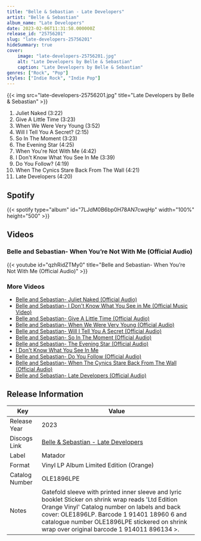 ```yaml
---
title: "Belle & Sebastian - Late Developers"
artist: "Belle & Sebastian"
album_name: "Late Developers"
date: 2023-02-06T11:31:58.000000Z
release_id: "25756201"
slug: "late-developers-25756201"
hideSummary: true
cover:
    image: "late-developers-25756201.jpg"
    alt: "Late Developers by Belle & Sebastian"
    caption: "Late Developers by Belle & Sebastian"
genres: ["Rock", "Pop"]
styles: ["Indie Rock", "Indie Pop"]
---
```


{{< img src="late-developers-25756201.jpg" title="Late Developers by Belle & Sebastian" >}}

<!-- section break -->

1. Juliet Naked (3:22)
2. Give A Little Time (3:23)
3. When We Were Very Young (3:52)
4. Will I Tell You A Secret? (2:15)
5. So In The Moment (3:23)
6. The Evening Star (4:25)
7. When You're Not With Me (4:42)
8. I Don't Know What You See In Me (3:39)
9. Do You Follow? (4:19)
10. When The Cynics Stare Back From The Wall (4:21)
11. Late Developers (4:20)

<!-- section break -->


## Spotify
{{< spotify type="album" id="7LJdM0B6bp0H78AN7cwqHp" width="100%" height="500" >}}



## Videos
### Belle and Sebastian- When You’re Not With Me (Official Audio)
{{< youtube id="qzhRidZTMy0" title="Belle and Sebastian- When You’re Not With Me (Official Audio)" >}}<br>

### More Videos

- [Belle and Sebastian- Juliet Naked (Official Audio)](https://www.youtube.com/watch?v=SJzsPJNs8fg)
- [Belle and Sebastian- I Don't Know What You See in Me (Official Music Video)](https://www.youtube.com/watch?v=dgao0WD5g48)
- [Belle and Sebastian- Give A Little Time (Official Audio)](https://www.youtube.com/watch?v=YaAoBKgasV8)
- [Belle and Sebastian- When We Were Very Young (Official Audio)](https://www.youtube.com/watch?v=thV-lSwQJS8)
- [Belle and Sebastian- Will I Tell You A Secret (Official Audio)](https://www.youtube.com/watch?v=L8YuF2lk2MU)
- [Belle and Sebastian- So In The Moment (Official Audio)](https://www.youtube.com/watch?v=gzB1f4GBI3k)
- [Belle and Sebastian- The Evening Star (Official Audio)](https://www.youtube.com/watch?v=jjUOpbSK8ys)
- [I Don't Know What You See In Me](https://www.youtube.com/watch?v=v2vxHl57syY)
- [Belle and Sebastian- Do You Follow (Official Audio)](https://www.youtube.com/watch?v=eI3GFFR7bPE)
- [Belle and Sebastian- When The Cynics Stare Back From The Wall (Official Audio)](https://www.youtube.com/watch?v=kMzfU26LXuM)
- [Belle and Sebastian- Late Developers (Official Audio)](https://www.youtube.com/watch?v=Nsl09w8jTro)


## Release Information
|  Key           | Value                                                |
| ---------------| ---------------------------------------------------- |
| Release Year   | 2023                                   |
| Discogs Link   | [Belle & Sebastian - Late Developers](https://www.discogs.com/release/25756201-Belle-And-Sebastian-Late-Developers) |
| Label          | Matador |
| Format         | Vinyl LP Album Limited Edition (Orange) |
| Catalog Number | OLE1896LPE |
| Notes | Gatefold sleeve with printed inner sleeve and lyric booklet  Sticker on shrink wrap reads 'Ltd Edition Orange Vinyl'  Catalog number on labels and back cover: OLE1896LP. Barcode 1 91401 18960 6 and catalogue number OLE1896LPE stickered on shrink wrap over original barcode 1 914011 896134 >. |